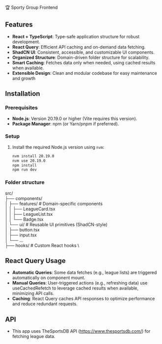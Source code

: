 🏆 Sporty Group Frontend

## Features
- **React + TypeScript**: Type-safe application structure for robust development.
- **React Query**: Efficient API caching and on-demand data fetching.
- **ShadCN UI**: Consistent, accessible, and customizable UI components.
- **Organized Structure**: Domain-driven folder structure for scalability.
- **Smart Caching**: Fetches data only when needed, using cached results when available.
- **Extensible Design**: Clean and modular codebase for easy maintenance and growth

## Installation

### Prerequisites
- **Node.js**: Version 20.19.0 or higher (Vite requires this version).
- **Package Manager**: npm (or Yarn/pnpm if preferred).

### Setup
1. Install the required Node.js version using `nvm`:
   ```bash
   nvm install 20.19.0
   nvm use 20.19.0
   npm install
   npm run dev
   ```

### Folder structure
src/ \
├── components/ \
│   ├── features/    # Domain-specific components \
│   │   ├── LeagueCard.tsx \
│   │   ├── LeagueList.tsx \
│   │   └── Badge.tsx \
│   └── ui/          # Reusable UI primitives (ShadCN-style) \
│       ├── button.tsx \
│       ├── input.tsx \
│       └── ... \
├── hooks/           # Custom React hooks \


## React Query Usage
- **Automatic Queries**: Some data fetches (e.g., league lists) are triggered automatically on component mount.
- **Manual Queries**: User-triggered actions (e.g., refreshing data) use useCachedRefetch to leverage cached results when available, minimizing API calls.
- **Caching**: React Query caches API responses to optimize performance and reduce redundant requests.

## API
- This app uses TheSportsDB API (https://www.thesportsdb.com/) for fetching league data.
